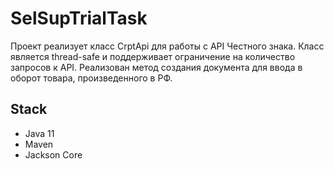 # SelSupTrialTask

Проект реализует класс CrptApi для работы с API Честного знака. Класс является thread-safe и поддерживает ограничение на количество запросов к API. Реализован метод создания документа для ввода в оборот товара, произведенного в РФ.

## Stack

- Java 11
- Maven
- Jackson Core
